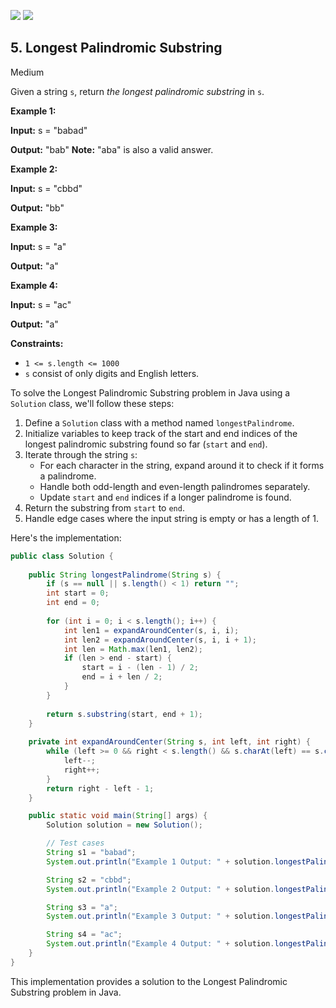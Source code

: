[![](https://img.shields.io/github/stars/javadev/LeetCode-in-All?label=Stars&style=flat-square)](https://github.com/javadev/LeetCode-in-All)
[![](https://img.shields.io/github/forks/javadev/LeetCode-in-All?label=Fork%20me%20on%20GitHub%20&style=flat-square)](https://github.com/javadev/LeetCode-in-All/fork)

## 5\. Longest Palindromic Substring

Medium

Given a string `s`, return _the longest palindromic substring_ in `s`.

**Example 1:**

**Input:** s = "babad"

**Output:** "bab" **Note:** "aba" is also a valid answer. 

**Example 2:**

**Input:** s = "cbbd"

**Output:** "bb" 

**Example 3:**

**Input:** s = "a"

**Output:** "a" 

**Example 4:**

**Input:** s = "ac"

**Output:** "a" 

**Constraints:**

*   `1 <= s.length <= 1000`
*   `s` consist of only digits and English letters.

To solve the Longest Palindromic Substring problem in Java using a `Solution` class, we'll follow these steps:

1. Define a `Solution` class with a method named `longestPalindrome`.
2. Initialize variables to keep track of the start and end indices of the longest palindromic substring found so far (`start` and `end`).
3. Iterate through the string `s`:
   - For each character in the string, expand around it to check if it forms a palindrome.
   - Handle both odd-length and even-length palindromes separately.
   - Update `start` and `end` indices if a longer palindrome is found.
4. Return the substring from `start` to `end`.
5. Handle edge cases where the input string is empty or has a length of 1.

Here's the implementation:

```java
public class Solution {
    
    public String longestPalindrome(String s) {
        if (s == null || s.length() < 1) return "";
        int start = 0;
        int end = 0;
        
        for (int i = 0; i < s.length(); i++) {
            int len1 = expandAroundCenter(s, i, i);
            int len2 = expandAroundCenter(s, i, i + 1);
            int len = Math.max(len1, len2);
            if (len > end - start) {
                start = i - (len - 1) / 2;
                end = i + len / 2;
            }
        }
        
        return s.substring(start, end + 1);
    }
    
    private int expandAroundCenter(String s, int left, int right) {
        while (left >= 0 && right < s.length() && s.charAt(left) == s.charAt(right)) {
            left--;
            right++;
        }
        return right - left - 1;
    }

    public static void main(String[] args) {
        Solution solution = new Solution();

        // Test cases
        String s1 = "babad";
        System.out.println("Example 1 Output: " + solution.longestPalindrome(s1));

        String s2 = "cbbd";
        System.out.println("Example 2 Output: " + solution.longestPalindrome(s2));

        String s3 = "a";
        System.out.println("Example 3 Output: " + solution.longestPalindrome(s3));

        String s4 = "ac";
        System.out.println("Example 4 Output: " + solution.longestPalindrome(s4));
    }
}
```

This implementation provides a solution to the Longest Palindromic Substring problem in Java.